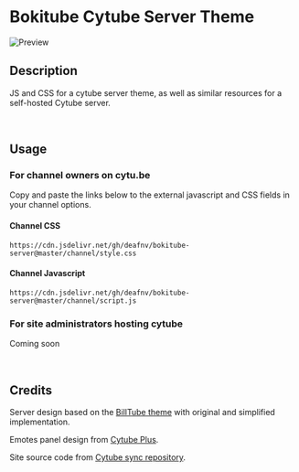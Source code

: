 # Bokitube Cytube Server Theme

![Preview](https://raw.githubusercontent.com/deafnv/bokitube-server/master/images/ss.png)

## Description

JS and CSS for a cytube server theme, as well as similar resources for a self-hosted Cytube server.

&nbsp;

## Usage

### For channel owners on cytu.be

Copy and paste the links below to the external javascript and CSS fields in your channel options.

#### Channel CSS

```
https://cdn.jsdelivr.net/gh/deafnv/bokitube-server@master/channel/style.css
```

#### Channel Javascript

```
https://cdn.jsdelivr.net/gh/deafnv/bokitube-server@master/channel/script.js
```

### For site administrators hosting cytube

Coming soon

<!---
#### Channel CSS

Host the CSS files in [/channel](https://github.com/deafnv/bokitube-server/tree/master/channel) on an external site like Dropbox for highest functionality, or copy and paste the code into the built in CSS editor.

Use the appropriate files and code according to the header comments depending on original or self-hosting.

#### Channel Javascript

Host the JS files in [/channel](https://github.com/deafnv/bokitube-server/tree/master/channel) on an external site like Dropbox for highest functionality, or copy and paste the code into the built in JS editor.

If self-hosting and inserting external scripts directly into the pug template, use separated files for correct emote panel functionality.

(Use the ```hosted_style.css``` alongside style.css, adding the stylesheets to ```head.pug``` if self-hosting.)
-->

&nbsp;

## Credits

Server design based on the [BillTube theme](https://github.com/BillTube/BillTube2) with original and simplified implementation.

Emotes panel design from [Cytube Plus](https://github.com/zimny-lech/CyTube-Plus).

Site source code from [Cytube sync repository](https://github.com/calzoneman/sync).
